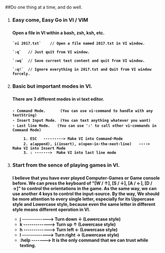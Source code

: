 ##Do one thing at a time, and do well. 


 1. <h3> Easy come, Easy Go in VI / VIM<h3> 
    <h4>Open a file in VI within a bash, zsh, ksh, etc.<h4> 

	 	`vi 2017.txt`    // Open a file named 2017.txt in VI window. 

	 	`:q`   // Just quit from VI window. 
	 	
	 	`:wq`  // Save current text content and quit from VI window. 
	 	
	 	`:q!`  // Ignore everything in 2017.txt and Quit from VI window forcely.
	 	 

 2. <h3> Basic but important modes in VI.<h3>
	 	<h4>There are 3 different modes in vi text editor.<h4>
	 	
	 	- Command Mode.		　(You can use vi-command to handle with any textString)
	 	- Insert Input Mode.　(You can text anything whatever you want)
	 	- Last line Mode.　　(You can use ':' to call other vi-commands in Command Mode)

	 		 1. ESC   ---------> Make VI into Command-Mode 
	 		 2. a(append), i(insert), o(open-in-the-next-line)　　----> Make VI into Insert Mode 
	 		 3. : ------->  Make VI into last line mode 
	 		 

 3. <h3> Start from the sence of playing games in VI.<h3>
	 <h4>I believe that you have ever played Computer-Games or Game console before. We can press the keyboard of "[W / ↑], [S / ↓], [A / ←], [D / →]" to control the orientations in the game. As the same way, we can use another 4 keys to control the input-source. By the way, We should be more attention to every single letter, especially for its Uppercase style and Lowercase style, because even the same letter in different style means different operation in VI. 


	 + j	  ------------->   Turn down  ↓   (Lowercase style)
	 + k     ------------->   Turn up   ↑       (Lowercase style)
	 + h	  ------------->   Turn left  ←   (Lowercase style)
	 + l	  ------------->   Turn right →   (Lowercase style)
	 + :help  -------> It is the only command that we can trust while texting.
 


